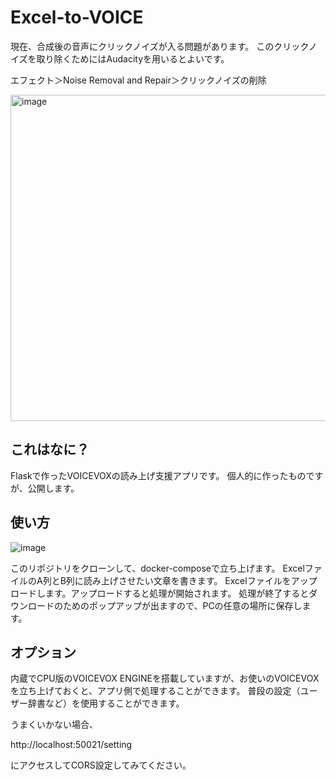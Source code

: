 # Excel-to-VOICE

現在、合成後の音声にクリックノイズが入る問題があります。
このクリックノイズを取り除くためにはAudacityを用いるとよいです。

エフェクト＞Noise Removal and Repair＞クリックノイズの削除

<img width="522" alt="image" src="https://github.com/limonene213u/Excel-to-VOICE/assets/57677762/51545ff3-e50b-40ce-82bd-d6f2e9395b2e">

## これはなに？
Flaskで作ったVOICEVOXの読み上げ支援アプリです。
個人的に作ったものですが、公開します。

## 使い方
![image](https://github.com/limonene213u/Excel-to-VOICE/assets/57677762/cb0e4f2f-ce6c-4ee4-9627-55b828a7f522)

このリポジトリをクローンして、docker-composeで立ち上げます。
ExcelファイルのA列とB列に読み上げさせたい文章を書きます。
Excelファイルをアップロードします。アップロードすると処理が開始されます。
処理が終了するとダウンロードのためのポップアップが出ますので、PCの任意の場所に保存します。

## オプション
内蔵でCPU版のVOICEVOX ENGINEを搭載していますが、お使いのVOICEVOXを立ち上げておくと、アプリ側で処理することができます。
普段の設定（ユーザー辞書など）を使用することができます。

うまくいかない場合、

http://localhost:50021/setting

にアクセスしてCORS設定してみてください。
